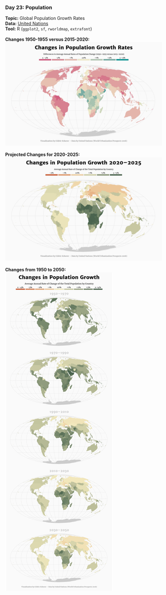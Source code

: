 ### Day 23: Population
**Topic:** Global Population Growth Rates
<br>
**Data:** [United Nations](https://population.un.org/wup/Download/)
<br>
**Tool:** R (`ggplot2`, `sf`, `rworldmap`, `extrafont`)
<br><br>
**Changes 1950-1955 versus 2015-2020:**
<br>
![./Day23_Population/Population_ChangeGlobal_diff.png](https://raw.githubusercontent.com/Z3tt/30DayMapChallenge/master/Day23_Population/Population_ChangeGlobal_diff.png)
<br><br>
**Projected Changes for 2020-2025:**
<br>
![./Day23_Population/Population_ChangeGlobal.png](https://raw.githubusercontent.com/Z3tt/30DayMapChallenge/master/Day23_Population/Population_ChangeGlobal.png)
<br><br>
**Changes from 1950 to 2050:**
<br>
![./Day23_Population/Population_ChangeGlobal_facet.png](https://raw.githubusercontent.com/Z3tt/30DayMapChallenge/master/Day23_Population/Population_ChangeGlobal_facet.png)
